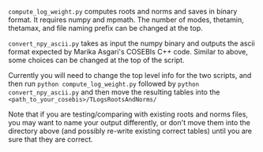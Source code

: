 `compute_log_weight.py` computes roots and norms and saves in binary format.
It requires numpy and mpmath. The number of modes, thetamin, thetamax, and
file naming prefix can be changed at the top.

`convert_npy_ascii.py` takes as input the numpy binary and outputs the
ascii format expected by Marika Asgari's COSEBIs C++ code. Similar to above,
some choices can be changed at the top of the script.

Currently you will need to change the top level info for the two scripts, and
then run `python compute_log_weight.py` followed by 
`python convert_npy_ascii.py` and then move the resulting tables into the
`<path_to_your_cosebis>/TLogsRootsAndNorms/`

Note that if you are testing/comparing with existing roots and norms files,
you may want to name your output differently, or don't move them into the
directory above (and possibly re-write existing correct tables) until you are
sure that they are correct.
